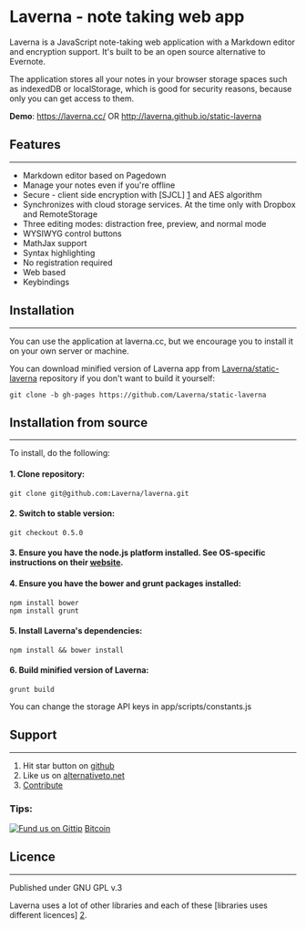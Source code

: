 # Laverna - note taking web app

Laverna is a JavaScript note-taking web application with a Markdown editor and encryption support.  It's built to be an open source alternative to Evernote.

The application stores all your notes in your browser storage spaces such as indexedDB or localStorage, which is good for security reasons, because only you can get access to them.

**Demo**: https://laverna.cc/ OR http://laverna.github.io/static-laverna

## Features
-----------

* Markdown editor based on Pagedown
* Manage your notes even if you're offline
* Secure - client side encryption with [SJCL] [1] and AES algorithm
* Synchronizes with cloud storage services. At the time only with Dropbox and RemoteStorage
* Three editing modes: distraction free, preview, and normal mode
* WYSIWYG control buttons
* MathJax support
* Syntax highlighting
* No registration required
* Web based
* Keybindings

## Installation
---------------
You can use the application at laverna.cc, but we encourage you to install it on your own server or machine.

You can download minified version of Laverna app from [Laverna/static-laverna][9] repository if you don't want to build it yourself:

    git clone -b gh-pages https://github.com/Laverna/static-laverna

## Installation from source
---------------
To install, do the following:

#### 1. Clone repository:

    git clone git@github.com:Laverna/laverna.git

#### 2. Switch to stable version:

    git checkout 0.5.0

#### 3. Ensure you have the node.js platform installed. See OS-specific instructions on their [website][8].

#### 4. Ensure you have the bower and grunt packages installed:

    npm install bower
    npm install grunt

#### 5. Install Laverna's dependencies:

    npm install && bower install

#### 6. Build minified version of Laverna:

    grunt build

You can change the storage API keys in app/scripts/constants.js

## Support
---------------
1. Hit star button on [github][6]
2. Like us on [alternativeto.net][5]
3. [Contribute][7]

### Tips:
[![Fund us on Gittip](https://raw.github.com/gittip/www.gittip.com/master/www/assets/gittip.png)](https://www.gittip.com/Laverna/ "Fund us on Gittip")
[Bitcoin][3]

## Licence
--------------
Published under GNU GPL v.3

Laverna uses a lot of other libraries and each of these [libraries uses different licences] [2].

[1]: http://bitwiseshiftleft.github.io/sjcl/
[2]: https://github.com/Laverna/laverna/blob/master/bower.json
[3]: http://blockchain.info/address/18JpeKeSaoryHCkfV63XcvLZUgeuuATp86
[4]: https://www.gittip.com/Laverna/
[5]: http://alternativeto.net/software/laverna/
[6]: https://github.com/Laverna/laverna
[7]: https://github.com/Laverna/laverna/blob/master/CONTRIBUTE.md
[8]: http://nodejs.org
[9]: https://github.com/Laverna/static-laverna/archive/gh-pages.zip
